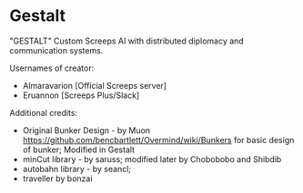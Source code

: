 # Gestalt
"GESTALT" Custom Screeps AI with distributed diplomacy and communication systems.

Usernames of creator:
- Almaravarion [Official Screeps server]
- Eruannon [Screeps Plus/Slack]

Additional credits:
- Original Bunker Design - by  Muon https://github.com/bencbartlett/Overmind/wiki/Bunkers for basic design of bunker; Modified in Gestalt
- minCut library - by saruss; modified later by Chobobobo and Shibdib
- autobahn library - by seancl;
- traveller by bonzai
